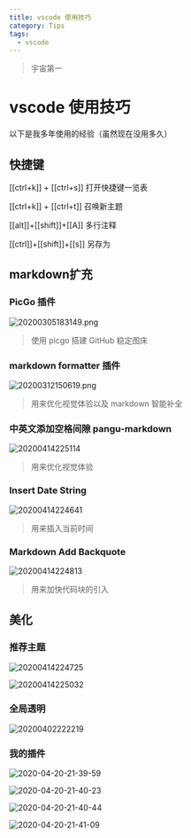 ```yaml
---
title: vscode 使用技巧
category: Tips
tags:
  - vscode
---
```

>宇宙第一
<!-- more -->
# vscode 使用技巧

以下是我多年使用的经验（虽然现在没用多久）

## 快捷键

[[ctrl+k]] + [[ctrl+s]] 打开快捷键一览表

[[ctrl+k]] + [[ctrl+t]] 召唤新主题

[[alt]]+[[shift]]+[[A]] 多行注释

[[ctrl]]+[[shift]]+[[s]] 另存为

## markdown扩充

### PicGo 插件

![20200305183149.png](https://raw.githubusercontent.com/fengwei2002/picgotest/master/img/20200305183149.png)
>使用 picgo 搭建 GitHub 稳定图床

### markdown formatter 插件

![20200312150619.png](https://raw.githubusercontent.com/fengwei2002/picgotest/master/img/20200312150619.png)
>用来优化视觉体验以及 markdown 智能补全

### 中英文添加空格间隙 pangu-markdown

![20200414225114](https://raw.githubusercontent.com/fengwei2002/Pictures_02/master/img/20200414225114.png)
>用来优化视觉体验

### Insert Date String

![20200414224641](https://raw.githubusercontent.com/fengwei2002/Pictures_02/master/img/20200414224641.png)
>用来插入当前时间

### Markdown Add Backquote

![20200414224813](https://raw.githubusercontent.com/fengwei2002/Pictures_02/master/img/20200414224813.png)
>用来加快代码块的引入

## 美化

### 推荐主题

![20200414224725](https://raw.githubusercontent.com/fengwei2002/Pictures_02/master/img/20200414224725.png)

![20200414225032](https://raw.githubusercontent.com/fengwei2002/Pictures_02/master/img/20200414225032.png)

### 全局透明

![20200402222219](https://raw.githubusercontent.com/fengwei2002/Pictures_02/master/img/20200402222219.png)

### 我的插件

![2020-04-20-21-39-59](https://raw.githubusercontent.com/fengwei2002/Pictures_02/master/img/2020-04-20-21-39-59.png)

![2020-04-20-21-40-23](https://raw.githubusercontent.com/fengwei2002/Pictures_02/master/img/2020-04-20-21-40-23.png)

![2020-04-20-21-40-44](https://raw.githubusercontent.com/fengwei2002/Pictures_02/master/img/2020-04-20-21-40-44.png)

![2020-04-20-21-41-09](https://raw.githubusercontent.com/fengwei2002/Pictures_02/master/img/2020-04-20-21-41-09.png)